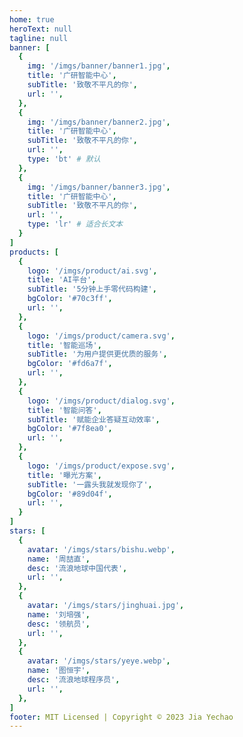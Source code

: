 ```yaml
---
home: true
heroText: null
tagline: null
banner: [
  {
    img: '/imgs/banner/banner1.jpg',
    title: '广研智能中心',
    subTitle: '致敬不平凡的你',
    url: '',
  },
  {
    img: '/imgs/banner/banner2.jpg',
    title: '广研智能中心',
    subTitle: '致敬不平凡的你',
    url: '',
    type: 'bt' # 默认
  },
  {
    img: '/imgs/banner/banner3.jpg',
    title: '广研智能中心',
    subTitle: '致敬不平凡的你',
    url: '',
    type: 'lr' # 适合长文本
  }
]
products: [
  {
    logo: '/imgs/product/ai.svg',
    title: 'AI平台',
    subTitle: '5分钟上手零代码构建',
    bgColor: '#70c3ff',
    url: '',
  },
  {
    logo: '/imgs/product/camera.svg',
    title: '智能巡场',
    subTitle: '为用户提供更优质的服务',
    bgColor: '#fd6a7f',
    url: '',
  },
  {
    logo: '/imgs/product/dialog.svg',
    title: '智能问答',
    subTitle: '赋能企业答疑互动效率',
    bgColor: '#7f8ea0',
    url: '',
  },
  {
    logo: '/imgs/product/expose.svg',
    title: '曝光方案',
    subTitle: '一露头我就发现你了',
    bgColor: '#89d04f',
    url: '',
  }
]
stars: [
  {
    avatar: '/imgs/stars/bishu.webp',
    name: '周喆直',
    desc: '流浪地球中国代表',
    url: '',
  },
  {
    avatar: '/imgs/stars/jinghuai.jpg',
    name: '刘培强',
    desc: '领航员',
    url: '',
  },
  {
    avatar: '/imgs/stars/yeye.webp',
    name: '图恒宇',
    desc: '流浪地球程序员',
    url: '',
  },
]
footer: MIT Licensed | Copyright © 2023 Jia Yechao
---
```


<Banner />

<div class="container">

<section class="banner-container">
  <SectionHeader title="OpenSource / 开源项目" subTitle="种类众多的开源项目，让你爱不释手"></SectionHeader>
  <OpenProduct></OpenProduct>
</section>

<section>
  <SectionHeader title="Blog / 博客" subTitle="最新技术发展,业界前沿博客"></SectionHeader>
  <div>
    <BlogPre></BlogPre>
  </div>
</section>

<section>
  <SectionHeader title="SuperStar / 超级明星" subTitle="技术达人，最强大脑，前端先驱"></SectionHeader>
  <SuperStar></SuperStar>
</section>

</div>

<script>
  new WOW().init();
</script>

<style lang="styl" scoped>
  .container
    padding-left 20px 
    padding-right 20px 
    .banner-container
      margin-bottom 40px
</style>